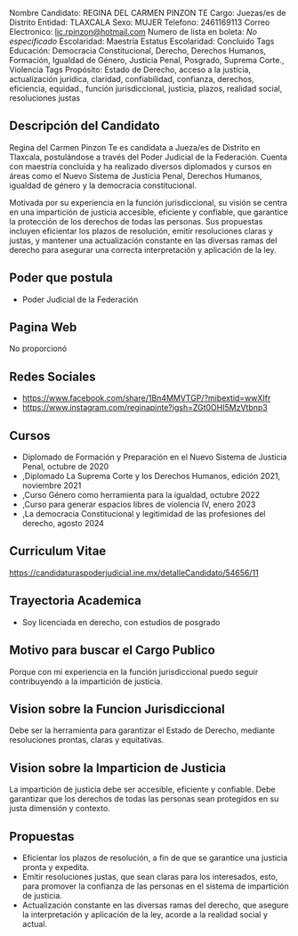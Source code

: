 Nombre Candidato: REGINA DEL CARMEN PINZON TE
Cargo: Juezas/es de Distrito
Entidad: TLAXCALA
Sexo: MUJER
Telefono: 2461169113
Correo Electronico: lic.rpinzon@hotmail.com
Numero de lista en boleta: *No especificado*
Escolaridad: Maestría
Estatus Escolaridad: Concluido
Tags Educación: Democracia Constitucional, Derecho, Derechos Humanos, Formación, Igualdad de Género, Justicia Penal, Posgrado, Suprema Corte., Violencia
Tags Propósito: Estado de Derecho, acceso a la justicia, actualización jurídica, claridad, confiabilidad, confianza, derechos, eficiencia, equidad., función jurisdiccional, justicia, plazos, realidad social, resoluciones justas


## Descripción del Candidato 

Regina del Carmen Pinzon Te es candidata a Jueza/es de Distrito en Tlaxcala, postulándose a través del Poder Judicial de la Federación. Cuenta con maestría concluida y ha realizado diversos diplomados y cursos en áreas como el Nuevo Sistema de Justicia Penal, Derechos Humanos, igualdad de género y la democracia constitucional. 

Motivada por su experiencia en la función jurisdiccional, su visión se centra en una impartición de justicia accesible, eficiente y confiable, que garantice la protección de los derechos de todas las personas. Sus propuestas incluyen eficientar los plazos de resolución, emitir resoluciones claras y justas, y mantener una actualización constante en las diversas ramas del derecho para asegurar una correcta interpretación y aplicación de la ley.


## Poder que postula

- Poder Judicial de la Federación


## Pagina Web

No proporcionó


## Redes Sociales

- https://www.facebook.com/share/1Bn4MMVTGP/?mibextid=wwXIfr
- https://www.instagram.com/reginapinte?igsh=ZGt0OHI5MzVtbnp3


## Cursos

- Diplomado de Formación y Preparación en el Nuevo Sistema de Justicia Penal, octubre de 2020
- ,Diplomado La Suprema Corte y los Derechos Humanos, edición 2021, noviembre 2021
- ,Curso Género como herramienta para la igualdad, octubre 2022
- ,Curso para generar espacios libres de violencia IV, enero 2023
- ,La democracia Constitucional y legitimidad de las profesiones del derecho, agosto 2024


## Curriculum Vitae

https://candidaturaspoderjudicial.ine.mx/detalleCandidato/54656/11


## Trayectoria Academica

- Soy licenciada en derecho, con estudios de posgrado


## Motivo para buscar el Cargo Publico

Porque con mi experiencia en la función jurisdiccional puedo seguir contribuyendo a la impartición de justicia.


## Vision sobre la Funcion Jurisdiccional

Debe ser la herramienta para garantizar el Estado de Derecho, mediante resoluciones prontas, claras y equitativas.


## Vision sobre la Imparticion de Justicia

La impartición de justicia debe ser accesible, eficiente y confiable. Debe garantizar que los derechos de todas las personas sean protegidos en su justa dimensión y contexto.


## Propuestas

- Eficientar los plazos de resolución, a fin de que se garantice una justicia pronta y expedita.
- Emitir resoluciones justas, que sean claras para los interesados, esto, para promover la confianza de las personas en el sistema de impartición de justicia.
- Actualización constante en las diversas ramas del derecho, que asegure la interpretación y aplicación de la ley, acorde a la realidad social y actual.

